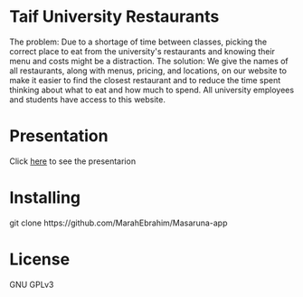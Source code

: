 <h1>Taif University Restaurants</h1>
The problem: Due to a shortage of time between classes, picking the 
correct place to eat from the university's restaurants and knowing their 
menu and costs might be a distraction.
The solution: We give the names of all restaurants, along with menus, 
pricing, and locations, on our website to make it easier to find the 
closest restaurant and to reduce the time spent thinking about what to 
eat and how much to spend. All university employees and students have 
access to this website.

<h1>Presentation</h1>
Click <a href="https://drive.google.com/file/d/1sduGxFIlla8etXQFOqFJQmQsWLs-JZan/view?usp=sharing">here</a> to see the presentarion 

<h1>Installing </h1>
git clone https://github.com/MarahEbrahim/Masaruna-app

<h1>License </h1>
 GNU GPLv3 
